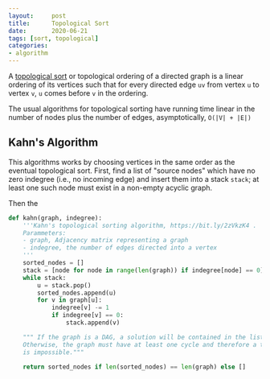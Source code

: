 ```yaml
---
layout:     post
title:      Topological Sort
date:       2020-06-21
tags: [sort, topological]
categories: 
- algorithm
---
```

A [topological sort](https://bit.ly/2zVkzK4) or topological ordering of a directed graph is a linear ordering of its vertices such that for every directed edge `uv` from vertex `u` to vertex `v`, `u` comes before `v` in the ordering.

The usual algorithms for topological sorting have running time linear in the number of nodes plus the number of edges, asymptotically, `O(|V| + |E|)`

## Kahn's Algorithm
This algorithms works by choosing vertices in the same order as the eventual topological sort. First, find a list of "source nodes" which have no zero indegree (i.e., no incoming edge) and insert them into a stack `stack`; at least one such node must exist in a non-empty acyclic graph.

Then the 
```python
def kahn(graph, indegree):
    '''Kahn's topological sorting algorithm, https://bit.ly/2zVkzK4 .
    Parammeters:
    - graph, Adjacency matrix representing a graph
    - indegree, the number of edges directed into a vertex
    '''
    sorted_nodes = []
    stack = [node for node in range(len(graph)) if indegree[node] == 0]
    while stack:
        u = stack.pop()
        sorted_nodes.append(u)
        for v in graph[u]:
            indegree[v] -= 1
            if indegree[v] == 0:
                stack.append(v)

    """ If the graph is a DAG, a solution will be contained in the list sorted_nodes.
    Otherwise, the graph must have at least one cycle and therefore a topological sort 
    is impossible."""

    return sorted_nodes if len(sorted_nodes) == len(graph) else []
```